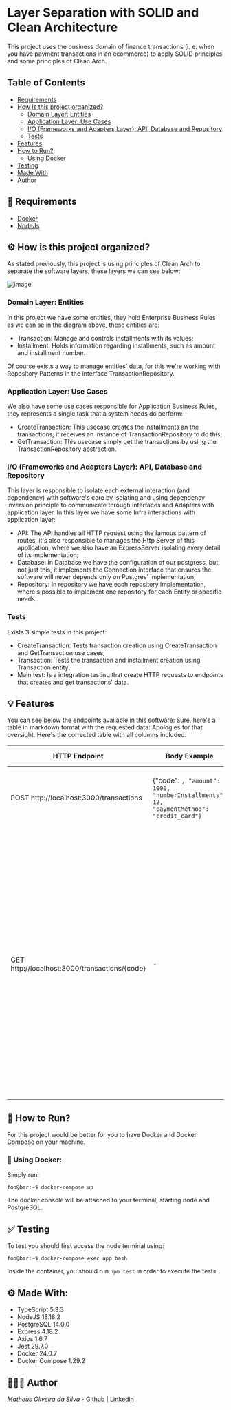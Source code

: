 # Layer Separation with SOLID and Clean Architecture
This project uses the business domain of finance transactions (i. e. when you have payment transactions in an ecommerce) to apply SOLID principles and some principles of Clean Arch.


## Table of Contents
  - [Requirements](#-requirements)
  - [How is this project organized?](#️%EF%B8%8F-how-is-this-project-organized)
    - [Domain Layer: Entities](#domain-layer-entities)
    - [Application Layer: Use Cases](#application-layer-use-cases)
    - [I/O (Frameworks and Adapters Layer): API, Database and Repository](#io-frameworks-and-adapters-layer-api-database-and-repository)
    - [Tests](#tests)
  - [Features](#-features)
  - [How to Run?](#-how-to-run)
    - [Using Docker](#-using-docker)
  - [Testing](#-testing)
  - [Made With](#️%EF%B8%8F-made-with)
  - [Author](#-author)

## 📝 Requirements

- [Docker](https://www.docker.com/get-started/)
- [NodeJs](https://nodejs.org/en/download/current)

## ⚙️ How is this project organized?
As stated previously, this project is using principles of Clean Arch to separate the software layers, these layers we can see below:

![image](https://github.com/ByINTI/INTI_backend/assets/19143379/08d56306-c2c0-45fd-b9db-3a0a62fc6356)


### Domain Layer: Entities
In this project we have some entities, they hold Enterprise Business Rules as we can se in the diagram above, these entities are:
- Transaction: Manage and controls installments with its values;
- Installment: Holds information regarding installments, such as amount and installment number.

Of course exists a way to manage entities' data, for this we're working with Repository Patterns in the interface TransactionRepository.

### Application Layer: Use Cases 
We also have some use cases responsible for Application Business Rules, they represents a single task that a system needs do perform:
- CreateTransaction: This usecase creates the installments an the transactions, it receives an instance of TransactionRepository to do this;
- GetTransaction: This usecase simply get the transactions by using the TransactionRepository abstraction.

### I/O (Frameworks and Adapters Layer): API, Database and Repository
This layer is responsible to isolate each external interaction (and dependency) with software's core by isolating and using dependency inversion principle to communicate through Interfaces and Adapters with application layer. In this layer we have some Infra interactions with application layer:
- API: The API handles all HTTP request using the famous pattern of routes, it's also responsible to manages the Http Server of this application, where we also have an ExpressServer isolating every detail of its implementation;
- Database: In Database we have the configuration of our postgress, but not just this, it implements the Connection interface that ensures the software will never depends only on Postgres' implementation;
- Repository: In repository we have each repository implementation, where s possible to implement one repository for each Entity or specific needs.

### Tests
Exists 3 simple tests in this project:
- CreateTransaction: Tests transaction creation using CreateTransaction and GetTransaction use cases;
- Transaction: Tests the transaction and installment creation using Transaction entity;
- Main test: Is a integration testing that create HTTP requests to endpoints that creates and get transactions' data.

## 💡 Features
You can see below the endpoints available in this software:
Sure, here's a table in markdown format with the requested data:
Apologies for that oversight. Here's the corrected table with all columns included:

| HTTP Endpoint                    | Body Example                                                | Response Example                                     | HTTP Code |
|---------------------------------|-----------------------------------------------------|------------------------------------------------------|-----------|
| POST http://localhost:3000/transactions | {"code": <code>, "amount": 1000, "numberInstallments": 12, "paymentMethod": "credit_card"} | -                                                    | Status Code of the response (e.g., 200, 404) |
| GET http://localhost:3000/transactions/{code} | -                                                   | {"code": "1", "amount": 1000, "numberInstallments": 12, "paymentMethod": "credit_card", "installments": [{"number": 1, "amount": 83.33}, {"number": 2, "amount": 83.33}, {"number": 3, "amount": 83.33}, {"number": 4, "amount": 83.33}, {"number": 5, "amount": 83.33}, {"number": 6, "amount": 83.33}, {"number": 7, "amount": 83.33}, {"number": 8, "amount": 83.33}, {"number": 9, "amount": 83.33}, {"number": 10, "amount": 83.33}, {"number": 11, "amount": 83.33}, {"number": 12, "amount": 83.37}] } | Status Code of the response (e.g., 200, 404) |

## 🚀 How to Run?
For this project would be better for you to have Docker and Docker Compose on your machine.

### 🐋 Using Docker:
Simply run:
```console
foo@bar:~$ docker-compose up
```
The docker console will be attached to your terminal, starting node and PostgreSQL.

## ✅ Testing
To test you should first access the node terminal using:
```console
foo@bar:~$ docker-compose exec app bash
```

Inside the container, you should run `npm test` in order to execute the tests.

## ⚙️ Made With:

- TypeScript 5.3.3
- NodeJS 18.18.2
- PostgreSQL 14.0.0
- Express 4.18.2
- Axios 1.6.7
- Jest 29.7.0
- Docker 24.0.7
- Docker Compose 1.29.2

## 🧑🏻‍💻 Author

_Matheus Oliveira da Silva_ - [Github](https://github.com/matheusolivesilva) | [Linkedin](https://www.linkedin.com/in/matheusoliveirasilva/)



